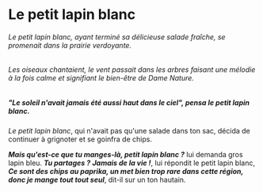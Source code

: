 ﻿# Le petit lapin blanc


###### *Le petit lapin blanc*, ayant terminé sa délicieuse salade fraîche, se promenait dans la prairie verdoyante.
###### Les oiseaux chantaient, le vent passait dans les arbres faisant une mélodie à la fois calme et signifiant le bien-être de Dame Nature.
##### _**"Le soleil n'avait jamais été aussi haut dans le ciel"**,_ pensa *le petit lapin blanc*.  

*Le petit lapin blanc*, qui n'avait pas qu'une salade dans ton sac, décida de continuer à grignoter et se goinfra de chips.

_**Mais qu'est-ce que tu manges-là, petit lapin blanc ?**_ lui demanda gros lapin bleu. _**Tu partages ?**_
_**Jamais de la vie !**_, lui répondit le petit lapin blanc, _**Ce sont des chips au paprika, un met bien trop rare dans cette région, donc je mange tout tout seul**_, dit-il sur un ton hautain.